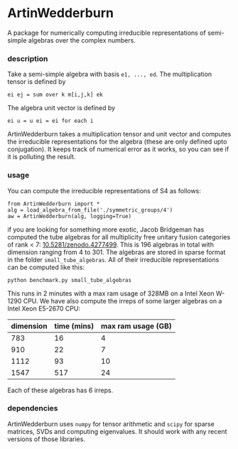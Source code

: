 # ArtinWedderburn

A package for numerically computing irreducible representations of semi-simple algebras over the complex numbers.

### description

Take a semi-simple algebra with basis `e1, ..., ed`. The multiplication tensor is defined by
```
ei ej = sum over k m[i,j,k] ek
```
The algebra unit vector is defined by
```
ei u = u ei = ei for each i
```
ArtinWedderburn takes a multiplication tensor and unit vector and computes the irreducible representations for the algebra (these are only defined upto conjugation). It keeps track of numerical error as it works, so you can see if it is polluting the result.

### usage

You can compute the irreducible representations of S4 as follows:

```
from ArtinWedderburn import *
alg = load_algebra_from_file('./symmetric_groups/4')
aw = ArtinWedderburn(alg, logging=True)
```

if you are looking for something more exotic, Jacob Bridgeman has computed the tube algebras for all multiplicity free unitary fusion categories of rank < 7: [10.5281/zenodo.4277499](https://zenodo.org/record/4277499). This is 196 algebras in total with dimension ranging from 4 to 301. The algebras are stored in sparse format in the folder `small_tube_algebras`. All of their irreducible representations can be computed like this:

```
python benchmark.py small_tube_algebras
```

This runs in 2 minutes with a max ram usage of 328MB on a Intel Xeon W-1290 CPU. We have also compute the irreps of some larger algebras on a Intel Xeon E5-2670 CPU:

| dimension  | time (mins) | max ram usage (GB) |
|     ---    |     ----    |       ---          |
| 783 | 16 | 4 |
| 910 | 22 | 7 |
| 1112 | 93 | 10 |
| 1547 | 517 | 24 |

Each of these algebras has 6 irreps.

### dependencies

ArtinWedderburn uses `numpy` for tensor arithmetic and `scipy` for sparse matrices, SVDs and computing eigenvalues. It should work with any recent versions of those libraries.
